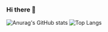 ### Hi there 👋


![Anurag's GitHub stats](https://github-readme-stats.vercel.app/api?username=KwonDoRyoung&theme=ambient_gradient&show_icons=true)
![Top Langs](https://github-readme-stats.vercel.app/api/top-langs/?username=KwonDoRyoung&layout=ambient_gradient&theme=tokyonight)

<!--
**KwonDoRyoung/KwonDoRyoung** is a ✨ _special_ ✨ repository because its `README.md` (this file) appears on your GitHub profile.

Here are some ideas to get you started:

- 🔭 I’m currently working on ...
- 🌱 I’m currently learning ...
- 👯 I’m looking to collaborate on ...
- 🤔 I’m looking for help with ...
- 💬 Ask me about ...
- 📫 How to reach me: ...
- 😄 Pronouns: ...
- ⚡ Fun fact: ...
-->
